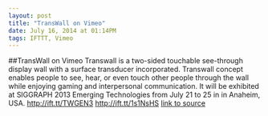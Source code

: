 ```yaml
---
layout: post
title: "TransWall on Vimeo"
date: July 16, 2014 at 01:14PM
tags: IFTTT, Vimeo
---
```

##TransWall on Vimeo
Transwall is a two-sided touchable see-through display wall with a surface transducer incorporated. Transwall concept enables people to see, hear, or even touch other people through the wall while enjoying gaming and interpersonal communication. It will be exhibited at SIGGRAPH 2013 Emerging Technologies from July 21 to 25 in in Anaheim, USA. http://ift.tt/TWGEN3 http://ift.tt/1s1NsHS
[link to source](http://ift.tt/16IKWIu) 
